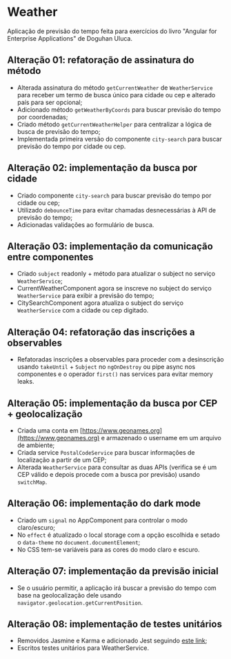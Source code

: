 # Weather

Aplicação de previsão do tempo feita para exercícios do livro "Angular for Enterprise Applications" de Doguhan Uluca.

## Alteração 01: refatoração de assinatura do método

-   Alterada assinatura do método `getCurrentWeather` de `WeatherService` para receber um termo de busca único para cidade ou cep e alterado país para ser opcional;
-   Adicionado método `getWeatherByCoords` para buscar previsão do tempo por coordenadas;
-   Criado método `getCurrentWeatherHelper` para centralizar a lógica de busca de previsão do tempo;
-   Implementada primeira versão do componente `city-search` para buscar previsão do tempo por cidade ou cep.

## Alteração 02: implementação da busca por cidade

-   Criado componente `city-search` para buscar previsão do tempo por cidade ou cep;
-   Utilizado `debounceTime` para evitar chamadas desnecessárias à API de previsão do tempo;
-   Adicionadas validações ao formulário de busca.

## Alteração 03: implementação da comunicação entre componentes

-   Criado `subject` readonly + método para atualizar o subject no serviço `WeatherService`;
-   CurrentWeatherComponent agora se inscreve no subject do serviço `WeatherService` para exibir a previsão do tempo;
-   CitySearchComponent agora atualiza o subject do serviço `WeatherService` com a cidade ou cep digitado.

## Alteração 04: refatoração das inscrições a observables

-   Refatoradas inscrições a observables para proceder com a desinscrição usando `takeUntil` + `Subject` no `ngOnDestroy` ou pipe async nos componentes e o operador `first()` nas services para evitar memory leaks.

## Alteração 05: implementação da busca por CEP + geolocalização

-   Criada uma conta em [https://www.geonames.org](https://www.geonames.org) e armazenado o username em um arquivo de ambiente;
-   Criada service `PostalCodeService` para buscar informações de localização a partir de um CEP;
-   Alterada `WeatherService` para consultar as duas APIs (verifica se é um CEP válido e depois procede com a busca por previsão) usando `switchMap`.

## Alteração 06: implementação do dark mode

-   Criado um `signal` no AppComponent para controlar o modo claro/escuro;
-   No `effect` é atualizado o local storage com a opção escolhida e setado o `data-theme` no `document.documentElement`;
-   No CSS tem-se variáveis para as cores do modo claro e escuro.

## Alteração 07: implementação da previsão inicial

-   Se o usuário permitir, a aplicação irá buscar a previsão do tempo com base na geolocalização dele usando `navigator.geolocation.getCurrentPosition`.

## Alteração 08: implementação de testes unitários

-   Removidos Jasmine e Karma e adicionado Jest seguindo [este link](https://medium.com/edataconsulting/how-to-switch-from-karma-to-jest-using-angular-7335588ffdf0);
-   Escritos testes unitários para WeatherService.
